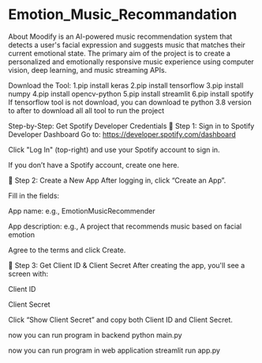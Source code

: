 # Emotion_Music_Recommandation
About Moodify is an AI-powered music recommendation system that detects a user's facial expression and suggests music that matches their current emotional state. The primary aim of the project is to create a personalized and emotionally responsive music experience using computer vision, deep learning, and music streaming APIs.



Download the Tool: 1.pip install keras 2.pip install tensorflow 3.pip install numpy 4.pip install opencv-python 5.pip install streamlit 6.pip install spotify If tensorflow tool is not download, you can download te python 3.8 version to after to download all all tool to run the project

Step-by-Step: Get Spotify Developer Credentials 🔹 Step 1: Sign in to Spotify Developer Dashboard Go to: https://developer.spotify.com/dashboard

Click "Log In" (top-right) and use your Spotify account to sign in.

If you don’t have a Spotify account, create one here.

🔹 Step 2: Create a New App After logging in, click “Create an App”.

Fill in the fields:

App name: e.g., EmotionMusicRecommender

App description: e.g., A project that recommends music based on facial emotion

Agree to the terms and click Create.

🔹 Step 3: Get Client ID & Client Secret After creating the app, you'll see a screen with:

Client ID

Client Secret

Click “Show Client Secret” and copy both Client ID and Client Secret.

now you can run program in backend python main.py

now you can run program in web application streamlit run app.py
